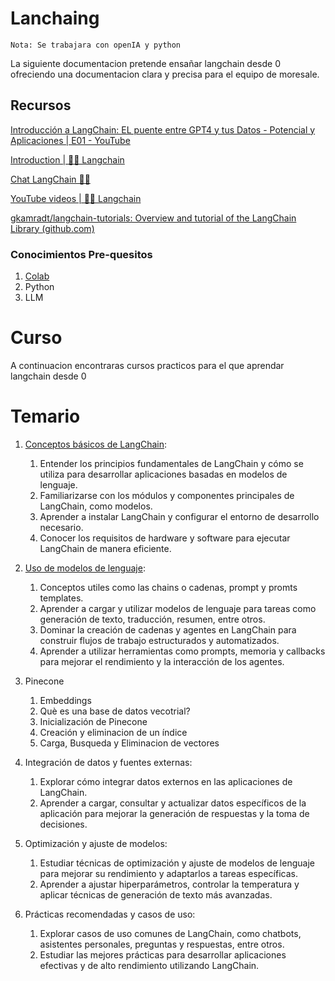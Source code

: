 # Lanchaing

`Nota: Se trabajara con openIA y python`

La siguiente documentacion pretende ensañar langchain desde 0 ofreciendo una documentacion clara y precisa para el equipo de moresale.


## Recursos

[Introducción a LangChain: EL puente entre GPT4 y tus Datos - Potencial y Aplicaciones | E01 - YouTube](https://www.youtube.com/watch?v=uJqg36XNUXM&list=PL7HAy5R0ehQWCPPv0GslmkiWCfb9oeBeZ&index=1)

[Introduction | 🦜️🔗 Langchain](https://python.langchain.com/docs/get_started/introduction)

[Chat LangChain  🦜️🔗 ](https://chat.langchain.com/)

[YouTube videos | 🦜️🔗 Langchain](https://python.langchain.com/docs/additional_resources/youtube)

[gkamradt/langchain-tutorials: Overview and tutorial of the LangChain Library (github.com)](https://github.com/gkamradt/langchain-tutorials)

### Conocimientos Pre-quesitos

1. [Colab](https://colab.research.google.com/)  
2. Python
3. LLM

# Curso

A continuacion encontraras cursos practicos para el que aprendar langchain desde 0

# Temario

1. [Conceptos básicos de LangChain](./Primeros%20Pasos/readme.md):
   1. Entender los principios fundamentales de LangChain y cómo se utiliza para desarrollar aplicaciones basadas en modelos de lenguaje.
   2. Familiarizarse con los módulos y componentes principales de LangChain, como modelos.
   3. Aprender a instalar LangChain y configurar el entorno de desarrollo necesario.
   4.  Conocer los requisitos de hardware y software para ejecutar LangChain de manera eficiente.

2. [Uso de modelos de lenguaje](./Casos%20de%20uso/readme.md):
   1. Conceptos utiles como las chains o cadenas, prompt y promts templates.
   2. Aprender a cargar y utilizar modelos de lenguaje para tareas como generación de texto, traducción, resumen, entre otros.
   3. Dominar la creación de cadenas y agentes en LangChain para construir flujos de trabajo estructurados y automatizados.
   4. Aprender a utilizar herramientas como prompts, memoria y callbacks para mejorar el rendimiento y la interacción de los agentes.

3. Pinecone
   1. Embeddings 
   2. Què es una base de datos vecotrial?
   3. Inicialización de Pinecone
   4. Creación y eliminacion de un índice
   5. Carga, Busqueda y Eliminacion de vectores

4. Integración de datos y fuentes externas:
   1. Explorar cómo integrar datos externos en las aplicaciones de LangChain.
   2. Aprender a cargar, consultar y actualizar datos específicos de la aplicación para mejorar la generación de respuestas y la toma de decisiones.

5. Optimización y ajuste de modelos:
   1. Estudiar técnicas de optimización y ajuste de modelos de lenguaje para mejorar su rendimiento y adaptarlos a tareas específicas.
   2. Aprender a ajustar hiperparámetros, controlar la temperatura y aplicar técnicas de generación de texto más avanzadas.

6. Prácticas recomendadas y casos de uso:
   1. Explorar casos de uso comunes de LangChain, como chatbots, asistentes personales, preguntas y respuestas, entre otros.
   2. Estudiar las mejores prácticas para desarrollar aplicaciones efectivas y de alto rendimiento utilizando LangChain.

